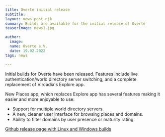 ```yaml
---
title: Overte initial release
subtitle: 
layout: news-post.njk
summary: Builds are available for the initial release of Overte
teaserImage: news1.jpg

author:
  image: 
  name: Overte e.V.
  date: 19.02.2022
tags: news

---
```


Initial builds for Overte have been released. Features include live authentication/world directory server switching, and a complete replacement of Vircadia's Explore app.

New Places app, which replaces Explore app has several features making it easier and more enjoyable to use:

* Support for multiple world directory servers.
* A new, cleaner user interface for browsing places and domains.
* Ability to filter domains by user presence or maturity rating.

[Github release page with Linux and Windows builds](https://github.com/overte-org/overte/releases/tag/20220222)

